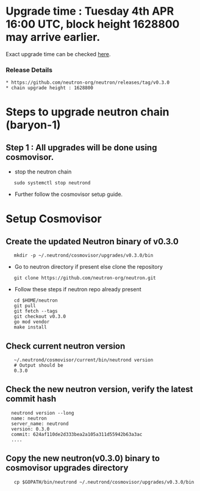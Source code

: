 # Upgrade time : Tuesday 4th APR 16:00 UTC, block height 1628800 may arrive earlier. 
Exact upgrade time can be checked [here](https://testnet.mintscan.io/neutron-testnet/blocks/1628800).

### Release Details
    * https://github.com/neutron-org/neutron/releases/tag/v0.3.0
    * chain upgrade height : 1628800

# Steps to upgrade neutron chain (baryon-1)

## Step 1 : All upgrades will be done using cosmovisor.

* stop the neutron chain

```shell
   sudo systemctl stop neutrond
```

* Further follow the cosmovisor setup guide.

# Setup Cosmovisor

## Create the updated Neutron binary of v0.3.0

```shell
   mkdir -p ~/.neutrond/cosmovisor/upgrades/v0.3.0/bin
```
* Go to neutron directory if present else clone the repository

```shell
   git clone https://github.com/neutron-org/neutron.git
```

* Follow these steps if neutron repo already present

```shell
   cd $HOME/neutron
   git pull
   git fetch --tags
   git checkout v0.3.0
   go mod vendor
   make install
```

## Check current neutron version
```shell
   ~/.neutrond/cosmovisor/current/bin/neutrond version
   # Output should be
   0.3.0
```

## Check the new neutron version, verify the latest commit hash

```shell
  neutrond version --long
  name: neutron
  server_name: neutrond
  version: 0.3.0
  commit: 624af110de2d333bea2a105a311d55942b63a3ac
  ....
```

## Copy the new neutron(v0.3.0) binary to cosmovisor upgrades directory

```shell
   cp $GOPATH/bin/neutrond ~/.neutrond/cosmovisor/upgrades/v0.3.0/bin
```
